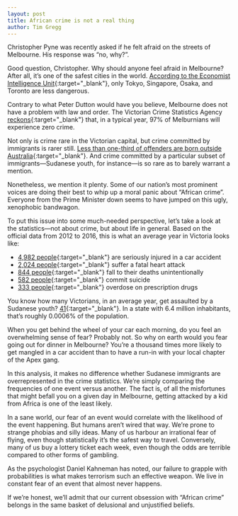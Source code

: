 ```yaml
---
layout: post
title: African crime is not a real thing
author: Tim Gregg
---
```


Christopher Pyne was recently asked if he felt afraid on the streets of Melbourne. His response was “no, why?”.

Good question, Christopher. Why should anyone feel afraid in Melbourne? After all, it’s one of the safest cities in the world. [According to the Economist Intelligence Unit](http://safecities.economist.com/safe-cities-index-2017){:target="_blank"}, only Tokyo, Singapore, Osaka, and Toronto are less dangerous. 

Contrary to what Peter Dutton would have you believe, Melbourne does not have a problem with law and order. The Victorian Crime Statistics Agency [reckons](https://www.crimestatistics.vic.gov.au/crime-statistics/latest-crime-data/unique-victims){:target="_blank"} that, in a typical year, 97% of Melburnians will experience zero crime. 

Not only is crime rare in the Victorian capital, but crime committed by immigrants is rarer still. [Less than one-third of offenders are born outside Australia](https://www.theguardian.com/australia-news/2018/jul/17/malcolm-turnbull-joins-political-brawl-over-gangs-but-is-he-fair-dinkum){:target="_blank"}.  And crime committed by a particular subset of immigrants—Sudanese youth, for instance—is so rare as to barely warrant a mention.

Nonetheless, we mention it plenty. Some of our nation’s most prominent voices are doing their best to whip up a moral panic about “African crime”. Everyone from the Prime Minister down seems to have jumped on this ugly, xenophobic bandwagon.

To put this issue into some much-needed perspective, let’s take a look at the statistics—not about crime, but about life in general. Based on the official data from 2012 to 2016, this is what an average year in Victoria looks like:

- [4,982 people](https://www.vicroads.vic.gov.au/safety-and-road-rules/safety-statistics/crash-statistics){:target="_blank"} are seriously injured in a car accident 
- [2,024 people](http://www.abs.gov.au/Causes-of-Death){:target="_blank"} suffer a fatal heart attack 
- [844 people](http://www.abs.gov.au/Causes-of-Death){:target="_blank"} fall to their deaths unintentionally 
- [582 people](http://www.abs.gov.au/Causes-of-Death){:target="_blank"} commit suicide 
- [333 people](http://www.coronerscourt.vic.gov.au/find/publications/coroners+court+of+victoria+annual+report+2016-17){:target="_blank"} overdose on prescription drugs 

You know how many Victorians, in an average year, get assaulted by a Sudanese youth? [41](https://www.aph.gov.au/Parliamentary_Business/Committees/Joint/Migration/settlementoutcomes/Report/section?id=committees%2Freportjnt%2F024098%2F25141){:target="_blank"}. In a state with 6.4 million inhabitants, that’s roughly 0.0006% of the population.

When you get behind the wheel of your car each morning, do you feel an overwhelming sense of fear? Probably not. So why on earth would you fear going out for dinner in Melbourne? You’re a thousand times more likely to get mangled in a car accident than to have a run-in with your local chapter of the Apex gang.

In this analysis, it makes no difference whether Sudanese immigrants are overrepresented in the crime statistics. We’re simply comparing the frequencies of one event versus another. The fact is, of all the misfortunes that might befall you on a given day in Melbourne, getting attacked by a kid from Africa is one of the least likely.

In a sane world, our fear of an event would correlate with the likelihood of the event happening. But humans aren’t wired that way. We’re prone to strange phobias and silly ideas. Many of us harbour an irrational fear of flying, even though statistically it’s the safest way to travel. Conversely, many of us buy a lottery ticket each week, even though the odds are terrible compared to other forms of gambling.

As the psychologist Daniel Kahneman has noted, our failure to grapple with probabilities is what makes terrorism such an effective weapon. We live in constant fear of an event that almost never happens.

If we’re honest, we’ll admit that our current obsession with “African crime” belongs in the same basket of delusional and unjustified beliefs.


